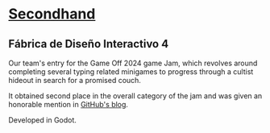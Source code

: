 # [Secondhand](https://jtcontreras95.itch.io/secondhand)
## Fábrica de Diseño Interactivo 4

Our team's entry for the Game Off 2024 game Jam, which revolves around completing several typing related minigames to progress through a cultist hideout in search for a promised couch.

It obtained second place in the overall category of the jam and was given an honorable mention in [GitHub's blog](https://github.blog/open-source/game-off-2024-winners/).

Developed in Godot.
